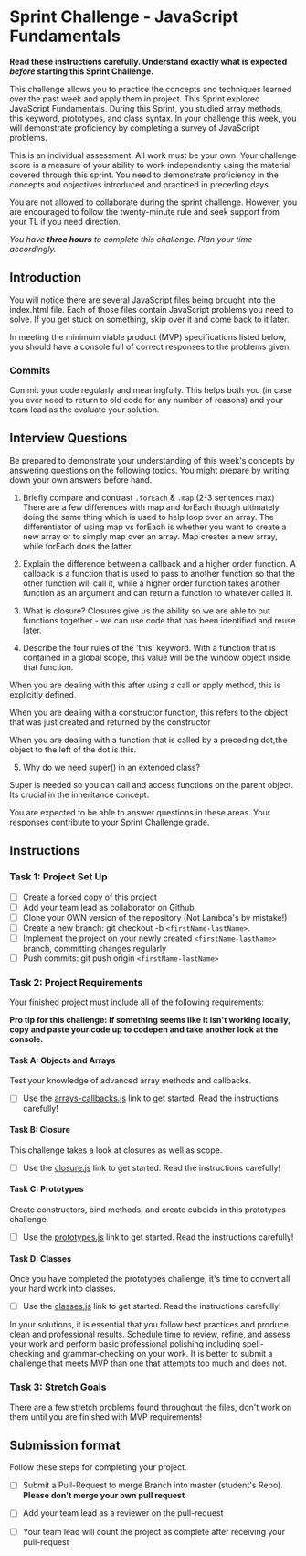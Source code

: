 # Sprint Challenge - JavaScript Fundamentals

**Read these instructions carefully. Understand exactly what is expected _before_ starting this Sprint Challenge.**

This challenge allows you to practice the concepts and techniques learned over the past week and apply them in project. This Sprint explored JavaScript Fundamentals. During this Sprint, you studied array methods, this keyword, prototypes, and class syntax. In your challenge this week, you will demonstrate proficiency by completing a survey of JavaScript problems.

This is an individual assessment. All work must be your own. Your challenge score is a measure of your ability to work independently using the material covered through this sprint. You need to demonstrate proficiency in the concepts and objectives introduced and practiced in preceding days.

You are not allowed to collaborate during the sprint challenge. However, you are encouraged to follow the twenty-minute rule and seek support from your TL if you need direction. 

_You have **three hours** to complete this challenge. Plan your time accordingly._


## Introduction

You will notice there are several JavaScript files being brought into the index.html file.  Each of those files contain JavaScript problems you need to solve.  If you get stuck on something, skip over it and come back to it later.

In meeting the minimum viable product (MVP) specifications listed below, you should have a console full of correct responses to the problems given.

### Commits

Commit your code regularly and meaningfully. This helps both you (in case you ever need to return to old code for any number of reasons) and your team lead as the evaluate your solution.

## Interview Questions

Be prepared to demonstrate your understanding of this week's concepts by answering questions on the following topics. You might prepare by writing down your own answers before hand.

1. Briefly compare and contrast `.forEach` & `.map` (2-3 sentences max)
        There are a few differences with map and forEach though ultimately doing the same thing which is used to help loop over an array. The differentiator of using map vs forEach is whether you want to create a new array or to  simply map over an array. Map creates a new array, while forEach does the latter. 


2. Explain the difference between a callback and a higher order function.
A callback is a function that is used to pass to another function so that the other function will call it, while a higher order function takes another function as an argument and can return a function to whatever called it. 


3. What is closure?
Closures give us the ability so we are able to put functions together - we can use code that has been identified and reuse later. 

4. Describe the four rules of the 'this' keyword.
With a function that is contained in a global scope, this value will be the window object inside that function.

When you are dealing with this after using a call or apply method, this is explicitly defined. 

When you are dealing with a constructor function, this refers to the object that was just created and returned by the constructor 

When you are dealing with a function that is called by a preceding dot,the object to the left of the dot is this.



5. Why do we need super() in an extended class?

Super is needed so you can call and access functions on the parent object. Its crucial in the inheritance concept. 


You are expected to be able to answer questions in these areas. Your responses contribute to your Sprint Challenge grade. 

## Instructions

### Task 1: Project Set Up

- [ ] Create a forked copy of this project
- [ ] Add your team lead as collaborator on Github
- [ ] Clone your OWN version of the repository (Not Lambda's by mistake!)
- [ ] Create a new branch: git checkout -b `<firstName-lastName>`.
- [ ] Implement the project on your newly created `<firstName-lastName>` branch, committing changes regularly
- [ ] Push commits: git push origin `<firstName-lastName>`

### Task 2: Project Requirements

Your finished project must include all of the following requirements:

**Pro tip for this challenge: If something seems like it isn't working locally, copy and paste your code up to codepen and take another look at the console.**

#### Task A: Objects and Arrays

Test your knowledge of advanced array methods and callbacks.
* [ ] Use the [arrays-callbacks.js](challenges/arrays-callbacks.js) link to get started.  Read the instructions carefully!

#### Task B: Closure

This challenge takes a look at closures as well as scope. 
* [ ] Use the [closure.js](challenges/closure.js) link to get started. Read the instructions carefully!

#### Task C: Prototypes

Create constructors, bind methods, and create cuboids in this prototypes challenge.
* [ ] Use the [prototypes.js](challenges/prototypes.js) link to get started. Read the instructions carefully!

#### Task D: Classes

Once you have completed the prototypes challenge, it's time to convert all your hard work into classes.
* [ ] Use the [classes.js](challenges/classes.js) link to get started. Read the instructions carefully!

In your solutions, it is essential that you follow best practices and produce clean and professional results. Schedule time to review, refine, and assess your work and perform basic professional polishing including spell-checking and grammar-checking on your work. It is better to submit a challenge that meets MVP than one that attempts too much and does not.

### Task 3: Stretch Goals 

There are a few stretch problems found throughout the files, don't work on them until you are finished with MVP requirements!

## Submission format

Follow these steps for completing your project.

- [ ] Submit a Pull-Request to merge <firstName-lastName> Branch into master (student's  Repo). **Please don't merge your own pull request**
- [ ] Add your team lead as a reviewer on the pull-request
- [ ] Your team lead will count the project as complete after receiving your pull-request


